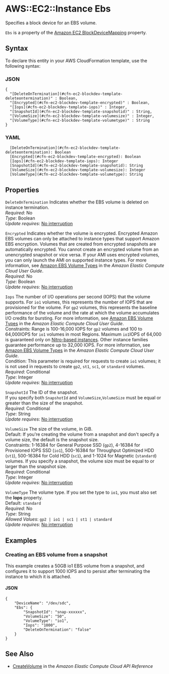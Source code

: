 # AWS::EC2::Instance Ebs<a name="aws-properties-ec2-blockdev-template"></a>

Specifies a block device for an EBS volume\.

 `Ebs` is a property of the [ Amazon EC2 BlockDeviceMapping](https://docs.aws.amazon.com/AWSCloudFormation/latest/UserGuide/aws-properties-ec2-blockdev-mapping.html) property\.

## Syntax<a name="aws-properties-ec2-blockdev-template-syntax"></a>

To declare this entity in your AWS CloudFormation template, use the following syntax:

### JSON<a name="aws-properties-ec2-blockdev-template-syntax.json"></a>

```
{
  "[DeleteOnTermination](#cfn-ec2-blockdev-template-deleteontermination)" : Boolean,
  "[Encrypted](#cfn-ec2-blockdev-template-encrypted)" : Boolean,
  "[Iops](#cfn-ec2-blockdev-template-iops)" : Integer,
  "[SnapshotId](#cfn-ec2-blockdev-template-snapshotid)" : String,
  "[VolumeSize](#cfn-ec2-blockdev-template-volumesize)" : Integer,
  "[VolumeType](#cfn-ec2-blockdev-template-volumetype)" : String
}
```

### YAML<a name="aws-properties-ec2-blockdev-template-syntax.yaml"></a>

```
  [DeleteOnTermination](#cfn-ec2-blockdev-template-deleteontermination): Boolean
  [Encrypted](#cfn-ec2-blockdev-template-encrypted): Boolean
  [Iops](#cfn-ec2-blockdev-template-iops): Integer
  [SnapshotId](#cfn-ec2-blockdev-template-snapshotid): String
  [VolumeSize](#cfn-ec2-blockdev-template-volumesize): Integer
  [VolumeType](#cfn-ec2-blockdev-template-volumetype): String
```

## Properties<a name="aws-properties-ec2-blockdev-template-properties"></a>

`DeleteOnTermination`  <a name="cfn-ec2-blockdev-template-deleteontermination"></a>
Indicates whether the EBS volume is deleted on instance termination\.  
*Required*: No  
*Type*: Boolean  
*Update requires*: [No interruption](https://docs.aws.amazon.com/AWSCloudFormation/latest/UserGuide/using-cfn-updating-stacks-update-behaviors.html#update-no-interrupt)

`Encrypted`  <a name="cfn-ec2-blockdev-template-encrypted"></a>
Indicates whether the volume is encrypted\. Encrypted Amazon EBS volumes can only be attached to instance types that support Amazon EBS encryption\. Volumes that are created from encrypted snapshots are automatically encrypted\. You cannot create an encrypted volume from an unencrypted snapshot or vice versa\. If your AMI uses encrypted volumes, you can only launch the AMI on supported instance types\. For more information, see [ Amazon EBS Volume Types](https://docs.aws.amazon.com/AWSEC2/latest/UserGuide/EBSEncryption.html) in the *Amazon Elastic Compute Cloud User Guide*\.  
*Required*: No  
*Type*: Boolean  
*Update requires*: [No interruption](https://docs.aws.amazon.com/AWSCloudFormation/latest/UserGuide/using-cfn-updating-stacks-update-behaviors.html#update-no-interrupt)

`Iops`  <a name="cfn-ec2-blockdev-template-iops"></a>
The number of I/O operations per second \(IOPS\) that the volume supports\. For `io1` volumes, this represents the number of IOPS that are provisioned for the volume\. For `gp2` volumes, this represents the baseline performance of the volume and the rate at which the volume accumulates I/O credits for bursting\. For more information, see [Amazon EBS Volume Types](https://docs.aws.amazon.com/AWSEC2/latest/UserGuide/EBSVolumeTypes.html) in the *Amazon Elastic Compute Cloud User Guide*\.  
Constraints: Range is 100\-16,000 IOPS for `gp2` volumes and 100 to 64,000IOPS for `io1` volumes in most Regions\. Maximum `io1`IOPS of 64,000 is guaranteed only on [Nitro\-based instances](https://docs.aws.amazon.com/AWSEC2/latest/UserGuide/instance-types.html#ec2-nitro-instances)\. Other instance families guarantee performance up to 32,000 IOPS\. For more information, see [Amazon EBS Volume Types](https://docs.aws.amazon.com/AWSEC2/latest/UserGuide/EBSVolumeTypes.html) in the *Amazon Elastic Compute Cloud User Guide*\.  
Condition: This parameter is required for requests to create `io1` volumes; it is not used in requests to create `gp2`, `st1`, `sc1`, or `standard` volumes\.  
*Required*: Conditional  
*Type*: Integer  
*Update requires*: [No interruption](https://docs.aws.amazon.com/AWSCloudFormation/latest/UserGuide/using-cfn-updating-stacks-update-behaviors.html#update-no-interrupt)

`SnapshotId`  <a name="cfn-ec2-blockdev-template-snapshotid"></a>
The ID of the snapshot\.  
If you specify both `SnapshotId` and `VolumeSize`,`VolumeSize` must be equal or greater than the size of the snapshot\.  
*Required*: Conditional  
*Type*: String  
*Update requires*: [No interruption](https://docs.aws.amazon.com/AWSCloudFormation/latest/UserGuide/using-cfn-updating-stacks-update-behaviors.html#update-no-interrupt)

`VolumeSize`  <a name="cfn-ec2-blockdev-template-volumesize"></a>
The size of the volume, in GiB\.  
Default: If you're creating the volume from a snapshot and don't specify a volume size, the default is the snapshot size\.  
Constraints: 1\-16384 for General Purpose SSD \(`gp2`\), 4\-16384 for Provisioned IOPS SSD \(`io1`\), 500\-16384 for Throughput Optimized HDD \(`st1`\), 500\-16384 for Cold HDD \(`sc1`\), and 1\-1024 for Magnetic \(`standard`\) volumes\. If you specify a snapshot, the volume size must be equal to or larger than the snapshot size\.  
*Required*: Conditional  
*Type*: Integer  
*Update requires*: [No interruption](https://docs.aws.amazon.com/AWSCloudFormation/latest/UserGuide/using-cfn-updating-stacks-update-behaviors.html#update-no-interrupt)

`VolumeType`  <a name="cfn-ec2-blockdev-template-volumetype"></a>
The volume type\. If you set the type to `io1`, you must also set the **Iops** property\.  
Default: `standard`   
*Required*: No  
*Type*: String  
*Allowed Values*: `gp2 | io1 | sc1 | st1 | standard`  
*Update requires*: [No interruption](https://docs.aws.amazon.com/AWSCloudFormation/latest/UserGuide/using-cfn-updating-stacks-update-behaviors.html#update-no-interrupt)

## Examples<a name="aws-properties-ec2-blockdev-template--examples"></a>

### Creating an EBS volume from a snapshot<a name="aws-properties-ec2-blockdev-template--examples--Creating_an_EBS_volume_from_a_snapshot"></a>

This example creates a 50GB io1 EBS volume from a snapshot, and configures it to support 1000 IOPS and to persist after terminating the instance to which it is attached\.

#### JSON<a name="aws-properties-ec2-blockdev-template--examples--Creating_an_EBS_volume_from_a_snapshot--json"></a>

```
{
    "DeviceName": "/dev/sdc",
    "Ebs": {
        "SnapshotId": "snap-xxxxxx",
        "VolumeSize": "50",
        "VolumeType": "io1",
        "Iops": "1000",
        "DeleteOnTermination": "false"
    }
}
```

## See Also<a name="aws-properties-ec2-blockdev-template--seealso"></a>
+  [ CreateVolume](https://docs.aws.amazon.com/AWSEC2/latest/APIReference/API_CreateVolume.html) in the *Amazon Elastic Compute Cloud API Reference*